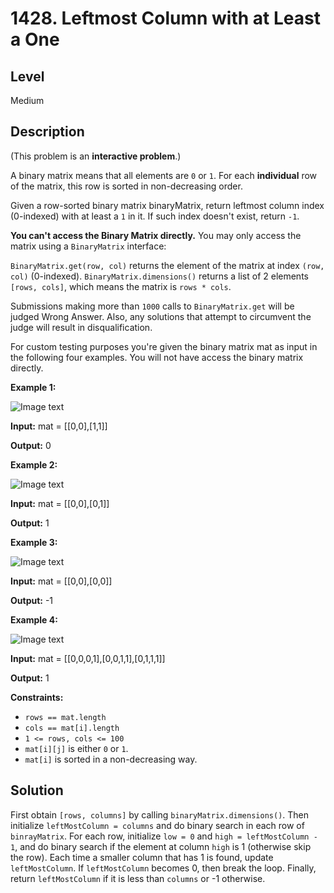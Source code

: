 # 1428. Leftmost Column with at Least a One
## Level
Medium

## Description
(This problem is an **interactive problem**.)

A binary matrix means that all elements are `0` or `1`. For each **individual** row of the matrix, this row is sorted in non-decreasing order.

Given a row-sorted binary matrix binaryMatrix, return leftmost column index (0-indexed) with at least a `1` in it. If such index doesn't exist, return `-1`.

**You can't access the Binary Matrix directly.** You may only access the matrix using a `BinaryMatrix` interface:

`BinaryMatrix.get(row, col)` returns the element of the matrix at index `(row, col)` (0-indexed).
`BinaryMatrix.dimensions()` returns a list of 2 elements `[rows, cols]`, which means the matrix is `rows * cols`.

Submissions making more than `1000` calls to `BinaryMatrix.get` will be judged Wrong Answer.  Also, any solutions that attempt to circumvent the judge will result in disqualification.

For custom testing purposes you're given the binary matrix mat as input in the following four examples. You will not have access the binary matrix directly.

**Example 1:**

![Image text](https://assets.leetcode.com/uploads/2019/10/25/untitled-diagram-5.jpg)

**Input:** mat = [[0,0],[1,1]]

**Output:** 0

**Example 2:**

![Image text](https://assets.leetcode.com/uploads/2019/10/25/untitled-diagram-4.jpg)

**Input:** mat = [[0,0],[0,1]]

**Output:** 1

**Example 3:**

![Image text](https://assets.leetcode.com/uploads/2019/10/25/untitled-diagram-3.jpg)

**Input:** mat = [[0,0],[0,0]]

**Output:** -1

**Example 4:**

![Image text](https://assets.leetcode.com/uploads/2019/10/25/untitled-diagram-6.jpg)

**Input:** mat = [[0,0,0,1],[0,0,1,1],[0,1,1,1]]

**Output:** 1

**Constraints:**

* `rows == mat.length`
* `cols == mat[i].length`
* `1 <= rows, cols <= 100`
* `mat[i][j]` is either `0` or `1`.
* `mat[i]` is sorted in a non-decreasing way.

## Solution
First obtain `[rows, columns]` by calling `binaryMatrix.dimensions()`. Then initialize `leftMostColumn = columns` and do binary search in each row of `binrayMatrix`. For each row, initialize `low = 0` and `high = leftMostColumn - 1`, and do binary search if the element at column `high` is 1 (otherwise skip the row). Each time a smaller column that has 1 is found, update `leftMostColumn`. If `leftMostColumn` becomes 0, then break the loop. Finally, return `leftMostColumn` if it is less than `columns` or -1 otherwise.
